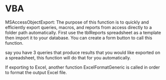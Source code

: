 # VBA

MSAccessObjectExport:
The purpose of this function is to quickly and efficiently export queries, macros, and reports from access directly to a folder path automatically.  First use the tblReports spreadsheet as a template then import it to your database.  You can create a form button to call this function.

say you have 3 queries that produce results that you would like exported on a spreadsheet, this function will do that for you automatically.

If exporting to Excel, another function ExcelFormatGeneric is called in order to format the output Excel file.
